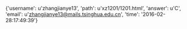 {'username': u'zhangjianye13', 'path': u'xz1201/1201.html', 'answer': u'C', 'email': u'zhangjianye13@mails.tsinghua.edu.cn', 'time': '2016-02-28:17:49:39'}